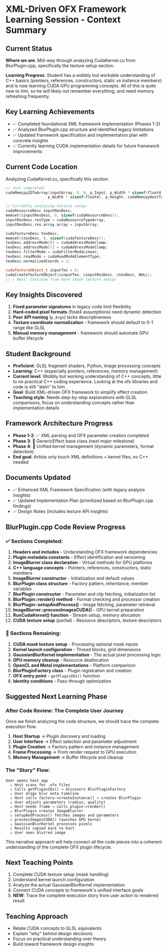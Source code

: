# XML-Driven OFX Framework Learning Session - Context Summary

## Current Status
**Where we are**: Mid-way through analyzing CudaKernel.cu from BlurPlugin.cpp, specifically the texture setup section.

**Learning Progress**: Student has a wobbly but workable understanding of C++ basics (pointers, references, constructors, static vs instance members) and is now learning CUDA GPU programming concepts.  All of this is quite new to him, so he will likely not remember everything, and need memory refreshing frequently.

## Key Learning Achievements
- ✅ Completed foundational XML framework implementation (Phases 1-2)
- ✅ Analyzed BlurPlugin.cpp structure and identified legacy limitations 
- ✅ Updated framework specification and implementation plan with concrete insights
- ✅ Currently learning CUDA implementation details for future framework improvements

## Current Code Location
Analyzing CudaKernel.cu, specifically this section:
```cpp
// Just completed:
cudaMemcpy2DToArray(inputArray, 0, 0, p_Input, p_Width * sizeof(float4), 
                   p_Width * sizeof(float4), p_Height, cudaMemcpyHostToDevice);

// Currently analyzing texture setup:
cudaResourceDesc inputResDesc;
memset(&inputResDesc, 0, sizeof(cudaResourceDesc));
inputResDesc.resType = cudaResourceTypeArray;
inputResDesc.res.array.array = inputArray;

cudaTextureDesc texDesc;
memset(&texDesc, 0, sizeof(cudaTextureDesc));
texDesc.addressMode[0] = cudaAddressModeClamp;
texDesc.addressMode[1] = cudaAddressModeClamp;
texDesc.filterMode = cudaFilterModeLinear;
texDesc.readMode = cudaReadModeElementType;
texDesc.normalizedCoords = 1;

cudaTextureObject_t inputTex = 0;
cudaCreateTextureObject(&inputTex, &inputResDesc, &texDesc, NULL);
// ← Next: Continue from here (mask texture setup)
```

## Key Insights Discovered
1. **Fixed parameter signatures** in legacy code limit flexibility
2. **Hard-coded pixel formats** (float4 assumptions) need dynamic detection
3. **Poor API naming** (`p_Args`) lacks descriptiveness
4. **Texture coordinate normalization** - framework should default to 0-1 range like GLSL
5. **Manual memory management** - framework should automate GPU buffer lifecycle

## Student Background
- **Proficient**: GLSL fragment shaders, Python, image processing concepts
- **Learning**: C++ (especially pointers, references, memory management)
- **Current level**: Wobbly but working understanding of C++ concepts, little to no practical C++ coding experience. Looking at the ofx libraries and code is still "alein" to him.
- **Goal**: Build XML-driven OFX framework to simplify effect creation
- **Teaching style**: Needs step-by-step explanations with GLSL comparisons, focus on understanding concepts rather than implementation details

## Framework Architecture Progress
- **Phase 1-2**: ✅ XML parsing and OFX parameter creation completed
- **Phase 3**: 🔲 GenericEffect base class (next major milestone) 
- **Phase 4**: 🔲 Unified kernel management (dynamic parameters, format detection)
- **End goal**: Artists only touch XML definitions + kernel files, no C++ needed

## Documents Updated
- ✅ Enhanced XML Framework Specification (with legacy analysis insights)
- ✅ Updated Implementation Plan (prioritized based on BlurPlugin.cpp findings)
- ✅ Design Notes (includes texture API insights)

## BlurPlugin.cpp Code Review Progress

### ✅ Sections Completed:
1. **Headers and includes** - Understanding OFX framework dependencies
2. **Plugin metadata constants** - Effect identification and versioning
3. **ImageBlurrer class declaration** - Virtual methods for GPU platforms
4. **C++ language concepts** - Pointers, references, constructors, static members
5. **ImageBlurrer constructor** - Initialization and default values
6. **BlurPlugin class structure** - Factory pattern, inheritance, member variables
7. **BlurPlugin constructor** - Parameter and clip fetching, initialization list
8. **BlurPlugin::render() method** - Format checking and processor creation
9. **BlurPlugin::setupAndProcess()** - Image fetching, parameter retrieval
10. **ImageBlurrer::processImagesCUDA()** - GPU kernel preparation
11. **RunCudaKernel() function** - Stream setup, memory allocation
12. **CUDA texture setup** (partial) - Resource descriptors, texture descriptors

### 🔲 Sections Remaining:
1. **CUDA mask texture setup** - Processing optional mask inputs
2. **Kernel launch configuration** - Thread blocks, grid dimensions
3. **GaussianBlurKernel implementation** - The actual pixel processing logic
4. **GPU memory cleanup** - Resource deallocation
5. **OpenCL and Metal implementations** - Platform comparison
6. **BlurPluginFactory class** - Plugin registration and creation
7. **OFX entry point** - `getPluginIDs()` function
8. **Identity conditions** - Pass-through optimization

## Suggested Next Learning Phase

### After Code Review: The Complete User Journey
Once we finish analyzing the code structure, we should trace the complete execution flow:

1. **Host Startup** → Plugin discovery and loading
2. **User Interface** → Effect selection and parameter adjustment  
3. **Plugin Creation** → Factory pattern and instance management
4. **Frame Processing** → From render request to GPU execution
5. **Memory Management** → Buffer lifecycle and cleanup

### The "Story" Flow:
```
User opens host app
  ↓ Host scans for .ofx files
  ↓ Calls getPluginIDs() → discovers BlurPluginFactory
  ↓ User drags blur onto timeline
  ↓ Host calls factory->createInstance() → creates BlurPlugin
  ↓ User adjusts parameters (radius, quality)
  ↓ Host needs frame → calls plugin->render()
  ↓ BlurPlugin creates ImageBlurrer
  ↓ setupAndProcess() fetches images and parameters
  ↓ processImagesCUDA() launches GPU kernel
  ↓ GaussianBlurKernel processes pixels
  ↓ Results copied back to host
  ↓ User sees blurred image
```

This narrative approach will help connect all the code pieces into a coherent understanding of the complete OFX plugin lifecycle.

## Next Teaching Points
1. Complete CUDA texture setup (mask handling)
2. Understand kernel launch configuration
3. Analyze the actual GaussianBlurKernel implementation
4. Connect CUDA concepts to framework's unified interface goals
5. **NEW**: Trace the complete execution story from user action to rendered result

## Teaching Approach
- Relate CUDA concepts to GLSL equivalents
- Explain "why" behind design decisions
- Focus on practical understanding over theory
- Build toward framework design insights